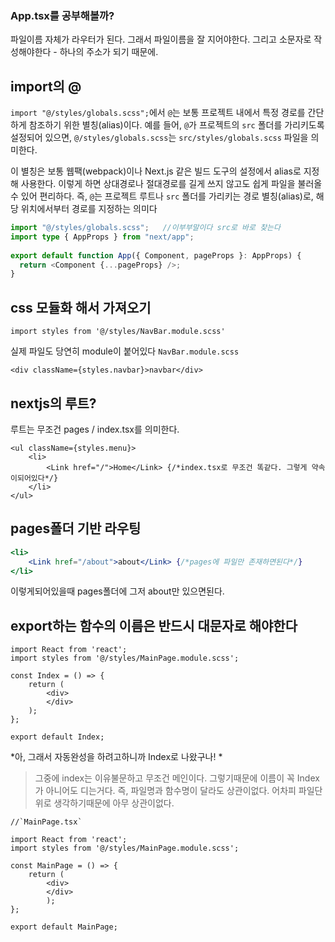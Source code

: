 ### App.tsx를 공부해볼까?

파일이름 자체가 라우터가 된다.
그래서 파일이름을 잘 지어야한다.
그리고 소문자로 작성해야한다 - 하나의 주소가 되기 때문에.


## import의 @

`import "@/styles/globals.scss";`에서 `@`는 보통 프로젝트 내에서 특정 경로를 간단하게 참조하기 위한 별칭(alias)이다. 예를 들어, `@`가 프로젝트의 `src` 폴더를 가리키도록 설정되어 있으면, `@/styles/globals.scss`는 `src/styles/globals.scss` 파일을 의미한다.

이 별칭은 보통 웹팩(webpack)이나 Next.js 같은 빌드 도구의 설정에서 alias로 지정해 사용한다. 이렇게 하면 상대경로나 절대경로를 길게 쓰지 않고도 쉽게 파일을 불러올 수 있어 편리하다.
즉, `@`는 프로젝트 루트나 `src` 폴더를 가리키는 경로 별칭(alias)로, 해당 위치에서부터 경로를 지정하는 의미다

```ts
import "@/styles/globals.scss";   //이부부말이다 src로 바로 찾는다
import type { AppProps } from "next/app";  
  
export default function App({ Component, pageProps }: AppProps) {  
  return <Component {...pageProps} />;  
}  
```


## css 모듈화 해서 가져오기

```tsx
import styles from '@/styles/NavBar.module.scss'
```

 실제 파일도 당연히 module이 붙어있다 `NavBar.module.scss`

```tsx
<div className={styles.navbar}>navbar</div>
```
 


## nextjs의 루트?

루트는 무조건 pages / index.tsx를 의미한다.

```tsx
<ul className={styles.menu}>  
    <li>        
	    <Link href="/">Home</Link> {/*index.tsx로 무조건 똑같다. 그렇게 약속이되어있다*/} 
    </li>  
</ul>
```



## pages폴더 기반 라우팅

```jsx
<li>  
    <Link href="/about">about</Link> {/*pages에 파일만 존재하면된다*/}  
</li>
```

이렇게되어있을때 pages폴더에 그저 about만 있으면된다.



## export하는 함수의 이름은 반드시 대문자로 해야한다

```tsx
import React from 'react';  
import styles from '@/styles/MainPage.module.scss';  
  
const Index = () => {   
    return (  
        <div>  
        </div>  
    );  
};  
  
export default Index;
```

*아, 그래서 자동완성을 하려고하니까 Index로 나왔구나! *


>그중에 index는 이유불문하고 무조건 메인이다. 그렇기때문에 이름이 꼭 Index가 아니어도 디는거다. 즉, 파일명과 함수명이 달라도 상관이없다.  어차피 파일단위로 생각하기때문에 아무 상관이없다. 

```tsx
//`MainPage.tsx`

import React from 'react';  
import styles from '@/styles/MainPage.module.scss';  
  
const MainPage = () => {  
    return (  
        <div>  
        </div>    
        );  
};  
  
export default MainPage;
```

